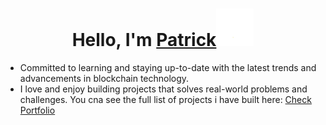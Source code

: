 <h1 align="center">
   Hello, I'm <a href="">Patrick<a><img src="https://github.com/Kathryn-Jie/Kathryn-Jie/blob/main/wave.gif" width="60px"/>
</h1>
    
- Committed to learning and staying up-to-date with the latest trends and advancements in blockchain technology.
- I love and enjoy building projects that solves real-world problems and challenges. You cna see the full list of projects i have built here: [Check Portfolio]()

